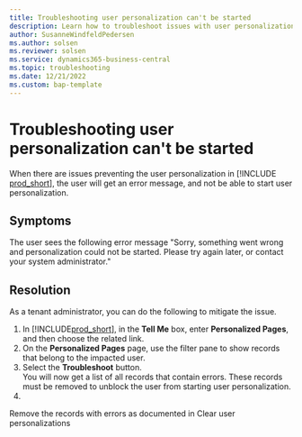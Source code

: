 ```yaml
---
title: Troubleshooting user personalization can't be started
description: Learn how to troubleshoot issues with user personalization.
author: SusanneWindfeldPedersen
ms.author: solsen
ms.reviewer: solsen
ms.service: dynamics365-business-central
ms.topic: troubleshooting
ms.date: 12/21/2022
ms.custom: bap-template
---
```


<!--H1. Required. If this is a resource-type article, the title should be "<Product/solution/app> troubleshooting and FAQs." If it's a direct reference-type article, pick an H1 that summarizes the problem from the customer's point of view.-->
# Troubleshooting user personalization can't be started

When there are issues preventing the user personalization in [!INCLUDE [prod_short](includes/prod_short.md)], the user will get an error message, and not be able to start user personalization. 

<!--Include the following sections in a direct reference-type article. Remove them if you're writing a resource troubleshooting article.-->
## Symptoms

The user sees the following error message "Sorry, something went wrong and personalization could not be started. Please try again later, or contact your system administrator."

## Resolution

As a tenant administrator, you can do the following to mitigate the issue.

1. In [!INCLUDE[prod_short](includes/prod_short.md)], in the **Tell Me** box, enter **Personalized Pages**, and then choose the related link.
1. On the **Personalized Pages** page, use the filter pane to show records that belong to the impacted user.
1. Select the **Troubleshoot** button.  
  You will now get a list of all records that contain errors. These records must be removed to unblock the user from starting user personalization.
2. 

Remove the records with errors as documented in Clear user personalizations 

<!--Tell the customer how to fix the problem. Or, if the problem is caused by user error or customer misunderstanding, briefly explain the right way or the feature's proper functioning.-->

<!--Remove all the comments in this template before you sign-off or merge to the main branch.-->